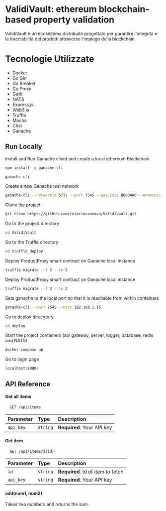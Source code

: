 
# ValidiVault: ethereum blockchain-based property validation

ValidiVault è un ecosistema distribuito progettato per garantire l’integrità e
la tracciabilità dei prodotti attraverso l’impiego della blockchain.

# Tecnologie Utilizzate
* Docker
* Go Gin 
* Go Breaker
* Go Proxy
* Geth 
* NATS 
* Express.js
* Web3.js
* Truffle
* Mocha 
* Chai
* Ganache 



## Run Locally
Install and Run Ganache client and create a local ethereum Blockchain
```bash
npm install -g ganache-cli

ganache-cli
```

Create a new Ganache test network
```bash
ganache-cli --networkId 5777 --port 7545 --gasLimit 8000000 --mnemonic "mnemonic phrase"

```

Clone the project

```bash
git clone https://github.com/rosariocannavo/ValidiVault.git
```

Go to the project directory

```bash
cd ValidiVault
```

Go to the Truffle directory

```bash
cd truffle_deploy
```

Deploy ProductProxy smart contract on Ganache local instance

```bash
truffle migrate --f 2 --to 2
```

Deploy ProductProxy smart contract on Ganache local instance

```bash
truffle migrate --f 3 --to 3
```

Sets ganache to the local port so that it is reachable from within containers

```bash
ganache-cli --port 7545 --host 192.168.1.15
```

Go to deploy direcytory

```bash
cd deploy 
```

Start the project containers (api gateway, server, logger, database, redis and NATS)

```bash
docker-compose up
```

Go to login page
```bash 
localhost:8080/
```


## API Reference

#### Get all items

```http
  GET /api/items
```

| Parameter | Type     | Description                |
| :-------- | :------- | :------------------------- |
| `api_key` | `string` | **Required**. Your API key |

#### Get item

```http
  GET /api/items/${id}
```

| Parameter | Type     | Description                       |
| :-------- | :------- | :-------------------------------- |
| `id`      | `string` | **Required**. Id of item to fetch |
| `api_key` | `string` | **Required**. Your API key |


#### add(num1, num2)

Takes two numbers and returns the sum.

